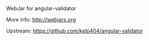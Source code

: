 WebJar for angular-validator

More info: http://webjars.org

Upstream: https://github.com/kelp404/angular-validator
